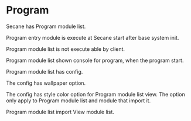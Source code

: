 # Program

Secane has Program module list.

Program entry module is execute at Secane start after base system init.

Program module list is not execute able by client.

Program module list shown console for program, when the program start.

Program module list has config.

The config has wallpaper option.

The config has style color option for Program module list view.
The option only apply to Program module list and module that import it.

Program module list import View module list.